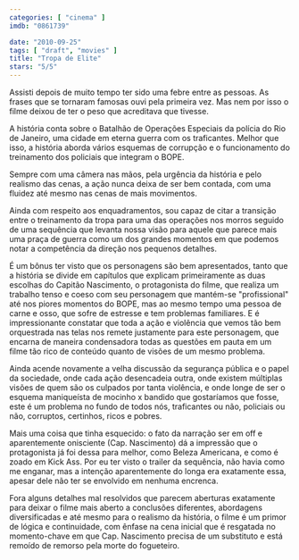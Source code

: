 ```yaml
---
categories: [ "cinema" ]
imdb: "0861739"

date: "2010-09-25"
tags: [ "draft", "movies" ]
title: "Tropa de Elite"
stars: "5/5"
---
```

Assisti depois de muito tempo ter sido uma febre entre as pessoas. As frases que se tornaram famosas ouvi pela primeira vez. Mas nem por isso o filme deixou de ter o peso que acreditava que tivesse.

A história conta sobre o Batalhão de Operações Especiais da polícia do Rio de Janeiro, uma cidade em eterna guerra com os traficantes. Melhor que isso, a história aborda vários esquemas de corrupção e o funcionamento do treinamento dos policiais que integram o BOPE.

Sempre com uma câmera nas mãos, pela urgência da história e pelo realismo das cenas, a ação nunca deixa de ser bem contada, com uma fluidez até mesmo nas cenas de mais movimentos.

Ainda com respeito aos enquadramentos, sou capaz de citar a transição entre o treinamento da tropa para uma das operações nos morros seguido de uma sequência que levanta nossa visão para aquele que parece mais uma praça de guerra como um dos grandes momentos em que podemos notar a competência da direção nos pequenos detalhes.

É um bônus ter visto que os personagens são bem apresentados, tanto que a história se divide em capítulos que explicam primeiramente as duas escolhas do Capitão Nascimento, o protagonista do filme, que realiza um trabalho tenso e coeso com seu personagem que mantém-se "profissional" até nos piores momentos do BOPE, mas ao mesmo tempo uma pessoa de carne e osso, que sofre de estresse e tem problemas familiares. E é impressionante constatar que toda a ação e violência que vemos tão bem orquestrada nas telas nos remete justamente para este personagem, que encarna de maneira condensadora todas as questões em pauta em um filme tão rico de conteúdo quanto de visões de um mesmo problema.

Ainda acende novamente a velha discussão da segurança pública e o papel da sociedade, onde cada ação desencadeia outra, onde existem múltiplas visões de quem são os culpados por tanta violência, e onde longe de ser o esquema maniqueísta de mocinho x bandido que gostaríamos que fosse, este é um problema no fundo de todos nós, traficantes ou não, policiais ou não, corruptos, certinhos, ricos e pobres.

Mais uma coisa que tinha esquecido: o fato da narração ser em off e aparentemente onisciente (Cap. Nascimento) dá a impressão que o protagonista já foi dessa para melhor, como Beleza Americana, e como é zoado em Kick Ass. Por eu ter visto o trailer da sequência, não havia como me enganar, mas a intenção aparentemente do longa era exatamente essa, apesar dele não ter se envolvido em nenhuma encrenca.

Fora alguns detalhes mal resolvidos que parecem aberturas exatamente para deixar o filme mais aberto a conclusões diferentes, abordagens diversificadas e até mesmo para o realismo da história, o filme é um primor de lógica e continuidade, com ênfase na cena inicial que é resgatada no momento-chave em que Cap. Nascimento precisa de um substituto e está remoído de remorso pela morte do fogueteiro.

